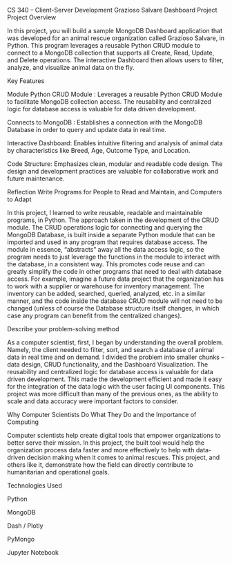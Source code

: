 CS 340 – Client-Server Development
Grazioso Salvare Dashboard Project
Project Overview

In this project, you will build a sample MongoDB Dashboard application that was developed for an animal rescue organization called Grazioso Salvare, in Python. This program leverages a reusable Python CRUD module to connect to a MongoDB collection that supports all Create, Read, Update, and Delete operations. The interactive Dashboard then allows users to filter, analyze, and visualize animal data on the fly.

Key Features

Module Python CRUD Module : Leverages a reusable Python CRUD Module to facilitate MongoDB collection access. The reusability and centralized logic for database access is valuable for data driven development.

Connects to MongoDB : Establishes a connection with the MongoDB Database in order to query and update data in real time.

Interactive Dashboard: Enables intuitive filtering and analysis of animal data by characteristics like Breed, Age, Outcome Type, and Location.

Code Structure: Emphasizes clean, modular and readable code design. The design and development practices are valuable for collaborative work and future maintenance.

Reflection
Write Programs for People to Read and Maintain, and Computers to Adapt

In this project, I learned to write reusable, readable and maintainable programs, in Python. The approach taken in the development of the CRUD module. The CRUD operations logic for connecting and querying the MongoDB Database, is built inside a separate Python module that can be imported and used in any program that requires database access. The module in essence, “abstracts” away all the data access logic, so the program needs to just leverage the functions in the module to interact with the database, in a consistent way. This promotes code reuse and can greatly simplify the code in other programs that need to deal with database access. For example, imagine a future data project that the organization has to work with a supplier or warehouse for inventory management. The inventory can be added, searched, queried, analyzed, etc. in a similar manner, and the code inside the database CRUD module will not need to be changed (unless of course the Database structure itself changes, in which case any program can benefit from the centralized changes).

Describe your problem-solving method

As a computer scientist, first, I began by understanding the overall problem. Namely, the client needed to filter, sort, and search a database of animal data in real time and on demand. I divided the problem into smaller chunks – data design, CRUD functionality, and the Dashboard Visualization. The reusability and centralized logic for database access is valuable for data driven development. This made the development efficient and made it easy for the integration of the data logic with the user facing UI components. This project was more difficult than many of the previous ones, as the ability to scale and data accuracy were important factors to consider.

Why Computer Scientists Do What They Do and the Importance of Computing

Computer scientists help create digital tools that empower organizations to better serve their mission. In this project, the built tool would help the organization process data faster and more effectively to help with data-driven decision making when it comes to animal rescues. This project, and others like it, demonstrate how the field can directly contribute to humanitarian and operational goals.

Technologies Used

Python

MongoDB

Dash / Plotly

PyMongo

Jupyter Notebook
